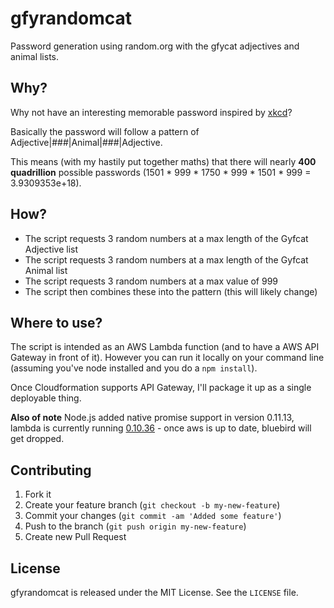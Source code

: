 # gfyrandomcat
Password generation using random.org with the gfycat adjectives and animal lists.

## Why?
Why not have an interesting memorable password inspired by [xkcd](https://xkcd.com/936/)?

Basically the password will follow a pattern of Adjective|###|Animal|###|Adjective.

This means (with my hastily put together maths) that there will nearly **400 quadrillion** possible passwords (1501 \* 999 \* 1750 \* 999 \* 1501 \* 999 = 3.9309353e+18).

## How?
 * The script requests 3 random numbers at a max length of the Gyfcat Adjective list
 * The script requests 3 random numbers at a max length of the Gyfcat Animal list
 * The script requests 3 random numbers at a max value of 999
 * The script then combines these into the pattern (this will likely change)

## Where to use?
The script is intended as an AWS Lambda function (and to have a AWS API Gateway in front of it). However you can run it locally on your command line (assuming you've node installed and you do a ``npm install``).

Once Cloudformation supports API Gateway, I'll package it up as a single deployable thing.

**Also of note**
Node.js added native promise support in version 0.11.13, lambda is currently running [0.10.36](http://docs.aws.amazon.com/lambda/latest/dg/current-supported-versions.html) - once aws is up to date, bluebird will get dropped.

## Contributing

1. Fork it
2. Create your feature branch (`git checkout -b my-new-feature`)
3. Commit your changes (`git commit -am 'Added some feature'`)
4. Push to the branch (`git push origin my-new-feature`)
5. Create new Pull Request


## License
gfyrandomcat is released under the MIT License. See the `LICENSE` file.
